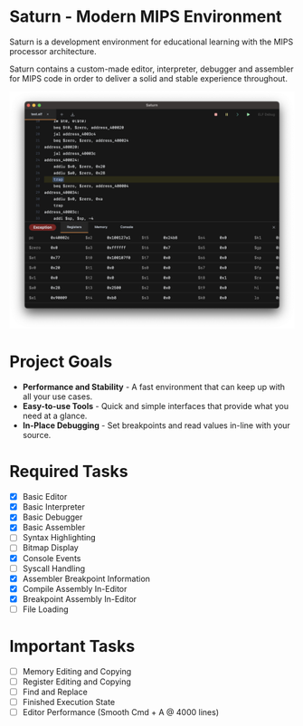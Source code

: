 # Saturn - Modern MIPS Environment

Saturn is a development environment for educational learning with the MIPS processor architecture.

Saturn contains a custom-made editor, interpreter, debugger and assembler for MIPS code in order to deliver a solid and stable experience throughout.

![Saturn Early Development Screenshot](README.png)

# Project Goals
 - **Performance and Stability** - A fast environment that can keep up with all your use cases.
 - **Easy-to-use Tools** - Quick and simple interfaces that provide what you need at a glance.
 - **In-Place Debugging** - Set breakpoints and read values in-line with your source.

# Required Tasks
- [x] Basic Editor
- [x] Basic Interpreter
- [x] Basic Debugger
- [x] Basic Assembler
- [ ] Syntax Highlighting
- [ ] Bitmap Display
- [x] Console Events
- [ ] Syscall Handling
- [x] Assembler Breakpoint Information
- [x] Compile Assembly In-Editor
- [x] Breakpoint Assembly In-Editor
- [ ] File Loading

# Important Tasks
- [ ] Memory Editing and Copying
- [ ] Register Editing and Copying
- [ ] Find and Replace
- [ ] Finished Execution State
- [ ] Editor Performance (Smooth Cmd + A @ 4000 lines)
